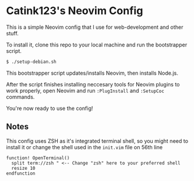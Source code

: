 # Catink123's Neovim Config
This is a simple Neovim config that I use for web-development and other stuff.

To install it, clone this repo to your local machine and run the bootstrapper script.
```sh
$ ./setup-debian.sh
```
This bootstrapper script updates/installs Neovim, then installs Node.js.

After the script finishes installing neccesary tools for Neovim plugins to work properly, open Neovim and run `:PlugInstall` and `:SetupCoc` commands.

You're now ready to use the config!
## Notes
This config uses ZSH as it's integrated terminal shell, so you might need to install it or change the shell used in the `init.vim` file on 56th line
```vim
function! OpenTerminal()
  split term://zsh " <-- Change "zsh" here to your preferred shell
  resize 10
endfunction
```
